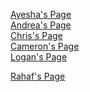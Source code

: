 [Ayesha's Page](https://techambassadors-ggc.github.io/MACK/code/TAP_Expo/ayesha.html)<br/>
[Andrea's Page](https://techambassadors-ggc.github.io/MACK/code/TAP_Expo/Andrea.html)<br/>
[Chris's Page](https://techambassadors-ggc.github.io/MACK/code/TAP_Expo/chris.html)<br/>
[Cameron's Page](https://techambassadors-ggc.github.io/MACK/code/TAP_Expo/Cameron.html)<br/>
[Logan's Page](https://techambassadors-ggc.github.io/MACK/code/TAP_Expo/logan.html)<br/>

[Rahaf's Page](https://techambassadors-ggc.github.io/MACK/code/TAP_Expo/Rahaf.html)<br/>
